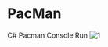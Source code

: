 # PacMan
C# Pacman Console Run
![1](https://user-images.githubusercontent.com/49792776/95864417-5233ff80-0da0-11eb-9562-fce77b512ea8.jpg)
